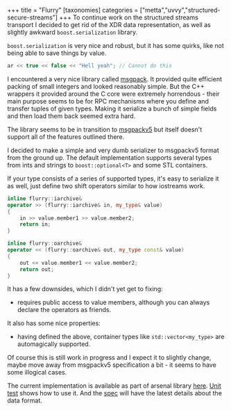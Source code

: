 +++
title = "Flurry"
[taxonomies]
categories = ["metta","uvvy","structured-secure-streams"]
+++
To continue work on the structured streams transport I decided to get rid of the XDR data representation, as well as slightly awkward `boost.serialization` library.

<!-- more -->

`boost.serialization` is very nice and robust, but it has some quirks, like not being able to save things by value.

``` cpp
ar << true << false << "Hell yeah"; // Cannot do this
```

I encountered a very nice library called [msgpack](https://github.com/berkus/msgpack). It provided quite efficient packing of small integers and looked reasonably simple. But the C++ wrappers it provided around the C core were extremely horrendous - their main purpose seems to be for RPC mechanisms where you define and transfer tuples of given types. Making it serialize a bunch of simple fields and then load them back seemed extra hard.

The library seems to be in transition to [msgpackv5](https://gist.github.com/frsyuki/5432559) but itself doesn't support all of the features outlined there.

I decided to make a simple and very dumb serializer to msgpackv5 format from the ground up. The default implementation supports several types from ints and strings to `boost::optional<T>` and some STL containers.

If your type consists of a series of supported types, it's easy to serialize it as well, just define two shift operators similar to how iostreams work.

``` c++
inline flurry::iarchive&
operator >> (flurry::iarchive& in, my_type& value)
{
    in >> value.member1 >> value.member2;
    return in;
}

inline flurry::oarchive&
operator << (flurry::oarchive& out, my_type const& value)
{
    out << value.member1 << value.member2;
    return out;
}
```

It has a few downsides, which I didn't yet get to fixing:

 * requires public access to value members, although you can always declare the operators as friends.

It also has some nice properties:

 * having defined the above, container types like `std::vector<my_type>` are automagically supported.

Of course this is still work in progress and I expect it to slightly change, maybe move away from msgpackv5 specification a bit - it seems to have some illogical cases.

The current implementation is available as part of arsenal library [here](https://github.com/berkus/libarsenal). [Unit test](https://github.com/berkus/libarsenal/blob/master/tests/test_flurry.cpp) shows how to use it. And the [spec](https://github.com/berkus/libarsenal/blob/master/doc/flurry_serialization.txt) will have the latest details about the data format.
